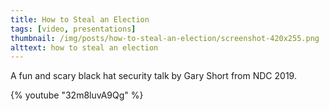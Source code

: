 ```yaml
---
title: How to Steal an Election
tags: [video, presentations]
thumbnail: /img/posts/how-to-steal-an-election/screenshot-420x255.png
alttext: how to steal an election
---
```


A fun and scary black hat security talk by <a ref="https://twitter.com/garyshort">Gary Short</a> from NDC 2019.

{% youtube "32m8luvA9Qg" %}
